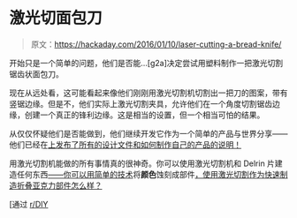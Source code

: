 # 激光切面包刀

> 原文：<https://hackaday.com/2016/01/10/laser-cutting-a-bread-knife/>

开始只是一个简单的问题，他们是否能…[g2a]决定尝试用塑料制作一把激光切割锯齿状面包刀。

现在从远处看，这可能看起来像他们刚刚用激光切割机切割出一把刀的图案，带有竖锯边缘。但是不，他们实际上激光切割夹具，允许他们在一个角度切割锯齿边缘，创建一个真正的锋利边缘。这是相当的设置，但一个相当可怕的结果。

从仅仅怀疑他们是否能做到，他们继续开发它作为一个简单的产品与世界分享——他们已经在[上发布了所有的设计文件和如何制作自己的产品的说明！](http://www.instructables.com/id/Chamfered-Laser-Cut-Bread-Knife/)

用激光切割机能做的所有事情真的很神奇。你可以使用激光切割机和 Delrin 片建造任何东西[——你可以用简单的技术](http://hackaday.com/2015/09/03/how-to-build-anything-using-delrin-and-a-laser-cutter/)将**颜色**蚀刻成部件[，使用激光切割作为](http://hackaday.com/2015/07/06/laser-engraving-in-color/)[快速制造折叠亚克力部件怎么样？](http://hackaday.com/2013/11/07/laser-origami/)

[通过 [r/DIY](https://www.reddit.com/r/DIY/comments/402zqe/we_made_a_laser_cut_serrated_kitchen_knife/)